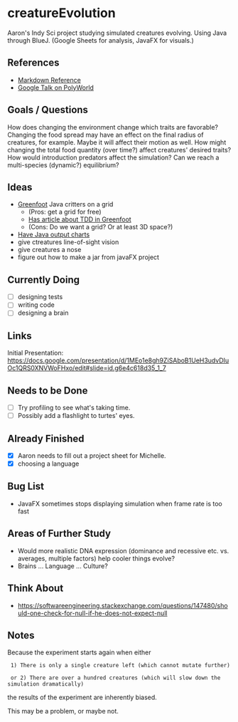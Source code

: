 # creatureEvolution
Aaron's Indy Sci project studying simulated creatures evolving.
Using Java through BlueJ. (Google Sheets for analysis, JavaFX for visuals.)

## References
* [Markdown Reference](https://guides.github.com/features/mastering-markdown/)
* [Google Talk on PolyWorld](https://www.youtube.com/watch?v=_m97_kL4ox0)

## Goals / Questions
How does changing the environment change which traits are favorable?
  Changing the food spread may have an effect on the final radius of creatures, for example. Maybe it will affect their motion as well.
  How might changing the total food quantity (over time?) affect creatures' desired traits?
How would introduction predators affect the simulation? Can we reach a multi-species (dynamic?) equilibrium? 

## Ideas
* [Greenfoot](http://www.greenfoot.org) Java critters on a grid
   * (Pros: get a grid for free)
   * [Has article about TDD in Greenfoot](https://greenroom.greenfoot.org/files/740/original.pdf)
   * (Cons: Do we want a grid? Or at least 3D space?)
* [Have Java output charts](https://www.fromdev.com/2012/09/Free-Open-Source-Java-Charting-Library.html)
* give ctreatures line-of-sight vision
* give creatures a nose
* figure out how to make a jar from javaFX project


## Currently Doing
- [ ] designing tests
- [ ] writing code
- [ ] designing a brain

## Links
Initial Presentation: https://docs.google.com/presentation/d/1MEo1e8gh9ZiSAboB1UeH3udvDIuOc1QRS0XNVWoFHxo/edit#slide=id.g6e4c618d35_1_7

## Needs to be Done
- [ ] Try profiling to see what's taking time.
- [ ] Possibly add a flashlight to turtes' eyes.

## Already Finished
- [x] Aaron needs to fill out a project sheet for Michelle.
- [x] choosing a language

## Bug List
- JavaFX sometimes stops displaying simulation when frame rate is too fast

## Areas of Further Study
- Would more realistic DNA expression (dominance and recessive etc. vs. averages, multiple factors) help cooler things evolve?
- Brains ... Language ... Culture?


## Think About
- https://softwareengineering.stackexchange.com/questions/147480/should-one-check-for-null-if-he-does-not-expect-null

## Notes

Because the experiment starts again when either

     1) There is only a single creature left (which cannot mutate further)
     
     or 2) There are over a hundred creatures (which will slow down the simulation dramatically)
     
the results of the experiment are inherently biased.

This may be a problem, or maybe not.

